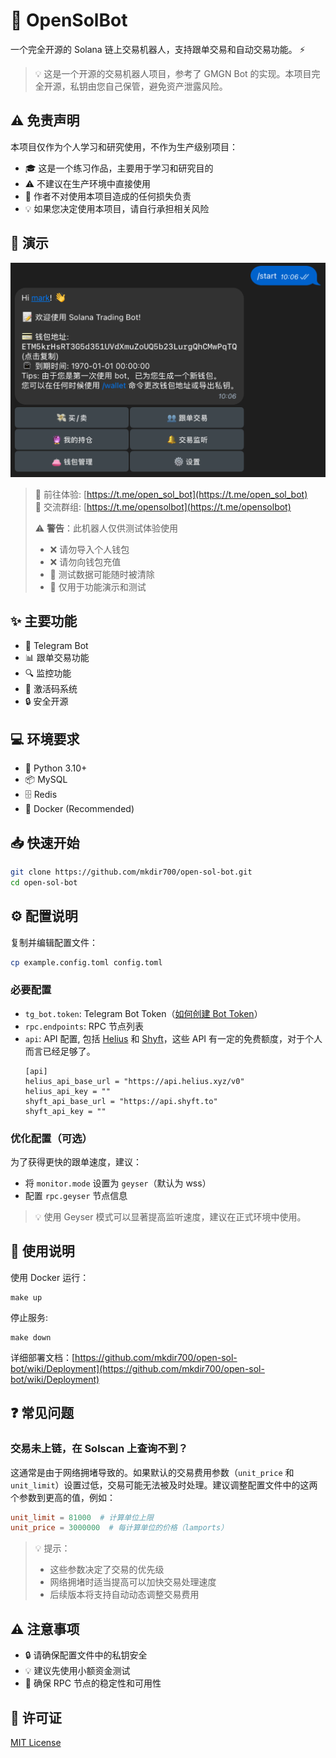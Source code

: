 # 🤖 OpenSolBot

一个完全开源的 Solana 链上交易机器人，支持跟单交易和自动交易功能。 ⚡️

> 💡 这是一个开源的交易机器人项目，参考了 GMGN Bot 的实现。本项目完全开源，私钥由您自己保管，避免资产泄露风险。

## ⚠️ 免责声明

本项目仅作为个人学习和研究使用，不作为生产级别项目：

- 🎓 这是一个练习作品，主要用于学习和研究目的
- ⚠️ 不建议在生产环境中直接使用
- 📢 作者不对使用本项目造成的任何损失负责
- 💡 如果您决定使用本项目，请自行承担相关风险

## 🎯 演示

![Trading Bot Demo](./assets/start.png)

> 🤖 前往体验: [https://t.me/open_sol_bot](https://t.me/open_sol_bot)  
> 💬 交流群组: [https://t.me/opensolbot](https://t.me/opensolbot)
> 
> ⚠️ **警告**：此机器人仅供测试体验使用
> - ❌ 请勿导入个人钱包
> - ❌ 请勿向钱包充值
> - 📢 测试数据可能随时被清除
> - 🔬 仅用于功能演示和测试

## ✨ 主要功能

- 💬 Telegram Bot
- 📊 跟单交易功能
- 🔍 监控功能
- 🎫 激活码系统
- 🔒 安全开源

## 💻 环境要求

- 🐍 Python 3.10+
- 📦 MySQL
- 🗄️ Redis
- 🐳 Docker (Recommended)

## 📥 快速开始

```bash
git clone https://github.com/mkdir700/open-sol-bot.git
cd open-sol-bot
```

## ⚙️ 配置说明

复制并编辑配置文件：

```bash
cp example.config.toml config.toml
```

### 必要配置

- `tg_bot.token`: Telegram Bot Token（[如何创建 Bot Token](https://core.telegram.org/bots#how-do-i-create-a-bot)）
- `rpc.endpoints`: RPC 节点列表
- `api`: API 配置, 包括 [Helius](https://helius.dev) 和 [Shyft](https://shyft.to)，这些 API 有一定的免费额度，对于个人而言已经足够了。
  ```
  [api]
  helius_api_base_url = "https://api.helius.xyz/v0"
  helius_api_key = ""
  shyft_api_base_url = "https://api.shyft.to"
  shyft_api_key = ""
  ```

### 优化配置（可选）

为了获得更快的跟单速度，建议：

- 将 `monitor.mode` 设置为 `geyser`（默认为 wss）
- 配置 `rpc.geyser` 节点信息

> 💡 使用 Geyser 模式可以显著提高监听速度，建议在正式环境中使用。

## 🚀 使用说明

使用 Docker 运行：

```
make up
```

停止服务:

```
make down
```

详细部署文档：[https://github.com/mkdir700/open-sol-bot/wiki/Deployment](https://github.com/mkdir700/open-sol-bot/wiki/Deployment)

## ❓ 常见问题

### 交易未上链，在 Solscan 上查询不到？

这通常是由于网络拥堵导致的。如果默认的交易费用参数（`unit_price` 和 `unit_limit`）设置过低，交易可能无法被及时处理。建议调整配置文件中的这两个参数到更高的值，例如：

```toml
unit_limit = 81000  # 计算单位上限
unit_price = 3000000  # 每计算单位的价格（lamports）
```

> 💡 提示：
> - 这些参数决定了交易的优先级
> - 网络拥堵时适当提高可以加快交易处理速度
> - 后续版本将支持自动动态调整交易费用

## ⚠️ 注意事项

- 🔒 请确保配置文件中的私钥安全
- 💡 建议先使用小额资金测试
- 🌟 确保 RPC 节点的稳定性和可用性

## 📄 许可证

[MIT License](./LICENSE)
